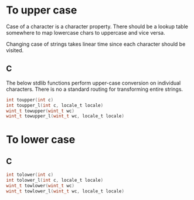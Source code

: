 # To upper case

Case of a character is a character property. There should be a lookup table somewhere to map lowercase chars to uppercase and vice versa.

Changing case of strings takes linear time since each character should be visited.

## C
The below stdlib functions perform upper-case conversion on individual characters. There is no a standard routing for transforming entire strings.

```c
int toupper(int c)
int toupper_l(int c, locale_t locale)
wint_t towupper(wint_t wc)
wint_t towupper_l(wint_t wc, locale_t locale)
```

# To lower case

## C
```c
int tolower(int c)
int tolower_l(int c, locale_t locale)
wint_t towlower(wint_t wc)
wint_t towlower_l(wint_t wc, locale_t locale)
```
